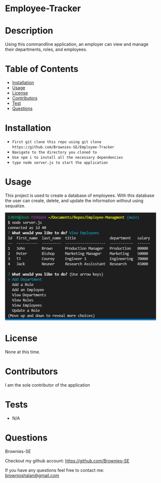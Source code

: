 # Employee-Tracker

# Description

Using this commandline application, an employer can view and manage their departments, roles, and employees.

# Table of Contents

- [Installation](#installation)
- [Usage](#usage)
- [License](#license)
- [Contributors](#contributors)
- [Test](#tests)
- [Questions](#questions)

# Installation

- `First git clone this repo using git clone https://github.com/Brownies-SE/Employee-Tracker`
- `Navigate to the directory you cloned to`
- `Use npm i to install all the necessary dependencies`
- `type node server.js to start the application`

# Usage

This project is used to create a database of employees. With this database the user can create, delete, and update the information without using sequalize.

<img src = https://raw.githubusercontent.com/Brownies-SE/Employee-Tracker/main/img/Capture.PNG>

# License

None at this time.

# Contributors

I am the sole contributor of the application

# Tests

- N/A

# Questions

Brownies-SE

Checkout my github account: https://github.com/Brownies-SE

If you have any questions feel free to contact me: brownjoshalan@gmail.com
